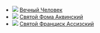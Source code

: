 * ![](/books/sci_philosophy/Гилберт%20Кийт%20Честертон/Вечный%20Человек.jpg) [Вечный Человек](/books/sci_philosophy/Гилберт%20Кийт%20Честертон/Вечный%20Человек)
* ![](/books/sci_philosophy/Гилберт%20Кийт%20Честертон/Святой%20Фома%20Аквинский.jpg) [Святой Фома Аквинский](/books/sci_philosophy/Гилберт%20Кийт%20Честертон/Святой%20Фома%20Аквинский)
* ![](/books/sci_philosophy/Гилберт%20Кийт%20Честертон/Святой%20Франциск%20Ассизский.jpg) [Святой Франциск Ассизский](/books/sci_philosophy/Гилберт%20Кийт%20Честертон/Святой%20Франциск%20Ассизский)